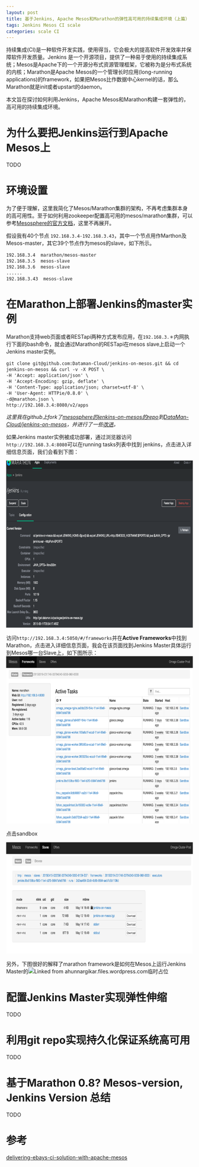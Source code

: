 ```yaml
---
layout: post
title: 基于Jenkins, Apache Mesos和Marathon的弹性高可用的持续集成环境（上篇）
tags: Jenkins Mesos CI scale
categories: scale CI
---
```


  持续集成(CI)是一种软件开发实践，使用得当，它会极大的提高软件开发效率并保障软件开发质量。Jenkins 是一个开源项目，提供了一种易于使用的持续集成系统；Mesos是Apache下的一个开源分布式资源管理框架，它被称为是分布式系统的内核；Marathon是Apache Mesos的一个管理长时应用(long-running applications)的framework，如果把Mesos比作数据中心kernel的话，那么Marathon就是init或者upstart的daemon。

  本文旨在探讨如何利用Jenkins，Apache Mesos和Marathon构建一套弹性的，高可用的持续集成环境。
  

为什么要把Jenkins运行到Apache Mesos上
=====================================

TODO

环境设置
========

  为了便于理解，这里我简化了Mesos/Marathon集群的架构，不再考虑集群本身的高可用性。至于如何利用zookeeper配置高可用的mesos/marathon集群，可以参考[Mesosphere的官方文档](https://mesos.apache.org/documentation/latest/mesos-architecture/)，这里不再展开。

  假设我有40个节点 ``192.168.3.4-192.168.3.43``，其中一个节点用作Marthon及Mesos-master，其它39个节点作为mesos的slave，如下所示。

    192.168.3.4  marathon/mesos-master
    192.168.3.5  mesos-slave
    192.168.3.6  mesos-slave
    ......
    192.168.3.43  mesos-slave
  

在Marathon上部署Jenkins的master实例
===================================

  Marathon支持web页面或者RESTapi两种方式发布应用，在``192.168.3.＊``内网执行下面的bash命令，就会通过Marathon的RESTapi在mesos slave上启动一个Jenkins master实例。

    git clone git@github.com:Dataman-Cloud/jenkins-on-mesos.git && cd jenkins-on-mesos && curl -v -X POST \
    -H 'Accept: application/json' \
    -H 'Accept-Encoding: gzip, deflate' \
    -H 'Content-Type: application/json; charset=utf-8' \
    -H 'User-Agent: HTTPie/0.8.0' \
    -d@marathon.json \
    http://192.168.3.4:8080/v2/apps

  *这里我在github上fork了[mesosphere的jenkins-on-mesos的repo](https://github.com/mesosphere/jenkins-on-mesos)到[DataMan-Cloud/jenkins-on-mesos](https://github.com/Dataman-Cloud/jenkins-on-mesos)，并进行了一些[改进](https://github.com/Dataman-Cloud/jenkins-on-mesos/commits?author=vitan)。*
  
  如果Jenkins master实例被成功部署，通过浏览器访问 ``http://192.168.3.4:8080``可以在running tasks列表中找到 jenkins，点击进入详细信息页面，我们会看到下图：

  <img src="/assets/jenkins-master-on-marathon.png" style="width: 750px; height: 450px;" alt="Jenkins Master实例信息"/>

  访问``http://192.168.3.4:5050/#/frameworks``并在**Active Frameworks**中找到Marathon，点击进入详细信息页面，我会在该页面找到Jenkins Master具体运行到Mesos哪一台Slave上，如下图所示：
  <img src="/assets/jenkins-master-on-mesos-slave.png" style="width: 750px; height: 450px;" alt="Jenkins Master运行在mesos slave上"/>

  点击sandbox

  <img src="/assets/jenkins-master-on-mesos-slave-2.png" style="width: 750px; height: 300px;" alt="Jenkins Master运行在mesos slave上"/>

  另外，下图很好的解释了marathon framework是如何在Mesos上运行Jenkins Master的![Linked from ahunnargikar.files.wordpress.com临时占位](http://ahunnargikar.files.wordpress.com/2014/03/mesos3.png)

配置Jenkins Master实现弹性伸缩
==============================

TODO

利用git repo实现持久化保证系统高可用
==============================

TODO

基于Marathon 0.8? Mesos-version, Jenkins Version
总结
====

TODO

参考
====

[delivering-ebays-ci-solution-with-apache-mesos](http://www.ebaytechblog.com/2014/05/12/delivering-ebays-ci-solution-with-apache-mesos-part-ii/)
